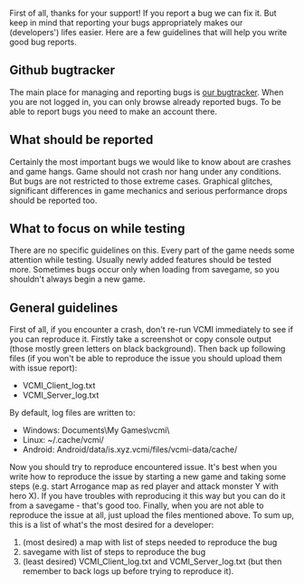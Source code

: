 First of all, thanks for your support! If you report a bug we can fix it. But keep in mind that reporting your bugs appropriately makes our (developers') lifes easier. Here are a few guidelines that will help you write good bug reports.

## Github bugtracker

The main place for managing and reporting bugs is [our bugtracker](https://github.com/vcmi/vcmi/issues). When you are not logged in, you can only browse already reported bugs. To be able to report bugs you need to make an account there.

## What should be reported

Certainly the most important bugs we would like to know about are crashes and game hangs. Game should not crash nor hang under any conditions. But bugs are not restricted to those extreme cases. Graphical glitches, significant differences in game mechanics and serious performance drops should be reported too.

## What to focus on while testing

There are no specific guidelines on this. Every part of the game needs some attention while testing. Usually newly added features should be tested more. Sometimes bugs occur only when loading from savegame, so you shouldn't always begin a new game.

## General guidelines

First of all, if you encounter a crash, don't re-run VCMI immediately to see if you can reproduce it. Firstly take a screenshot or copy console output (those mostly green letters on black background). Then back up following files (if you won't be able to reproduce the issue you should upload them with issue report):

- VCMI_Client_log.txt
- VCMI_Server_log.txt

By default, log files are written to:

-   Windows: Documents\My Games\vcmi\\
-   Linux: ~/.cache/vcmi/
-   Android: Android/data/is.xyz.vcmi/files/vcmi-data/cache/

Now you should try to reproduce encountered issue. It's best when you write how to reproduce the issue by starting a new game and taking some steps (e.g. start Arrogance map as red player and attack monster Y with hero X). If you have troubles with reproducing it this way but you can do it from a savegame - that's good too. Finally, when you are not able to reproduce the issue at all, just upload the files mentioned above. To sum up, this is a list of what's the most desired for a developer:

1. (most desired) a map with list of steps needed to reproduce the bug
2. savegame with list of steps to reproduce the bug
3. (least desired) VCMI_Client_log.txt and VCMI_Server_log.txt (but then remember to back logs up before trying to reproduce it).

